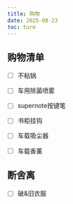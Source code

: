 ```yaml
---
title: 购物
date: 2025-08-23
toc: ture
---
```


## 购物清单

- [ ] 不粘锅
- [ ] 车用除菌喷雾
- [ ] supernote按键笔
- [ ] 书柜挂钩
- [ ] 车载吸尘器
- [ ] 车载香薰




## 断舍离

- [ ] 破&旧衣服